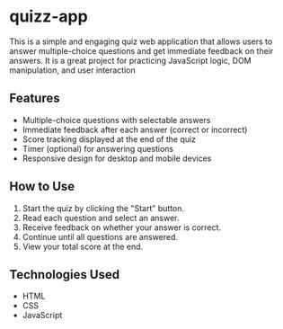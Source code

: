 # quizz-app
 This is a simple and engaging quiz web application that allows users to answer multiple-choice questions and get immediate feedback on their answers. It is a great project for practicing JavaScript logic, DOM manipulation, and user interaction
## Features
- Multiple-choice questions with selectable answers
- Immediate feedback after each answer (correct or incorrect)
- Score tracking displayed at the end of the quiz
- Timer (optional) for answering questions
- Responsive design for desktop and mobile devices

## How to Use
1. Start the quiz by clicking the "Start" button.
2. Read each question and select an answer.
3. Receive feedback on whether your answer is correct.
4. Continue until all questions are answered.
5. View your total score at the end.

## Technologies Used
- HTML
- CSS
- JavaScript
